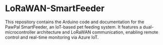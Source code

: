 # LoRaWAN-SmartFeeder
This repository contains the Arduino code and documentation for the PawPal SmartFeeder, an IoT-based pet feeding system. It features a dual-microcontroller architecture and LoRaWAN communication, enabling remote control and real-time monitoring via Azure IoT. 
